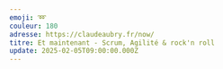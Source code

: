 ```yaml
---
emoji: ➿
couleur: 180
adresse: https://claudeaubry.fr/now/
titre: Et maintenant - Scrum, Agilité & rock'n roll
update: 2025-02-05T09:00:00.000Z
---
```

